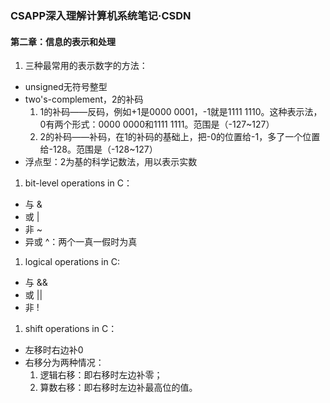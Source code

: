 ### CSAPP深入理解计算机系统笔记·CSDN

#### 第二章：信息的表示和处理
1. 三种最常用的表示数字的方法：
  * unsigned无符号整型
  * two's-complement，2的补码
    1. 1的补码——反码，例如+1是0000 0001，-1就是1111 1110。这种表示法，0有两个形式：0000 0000和1111 1111。范围是（-127~127）
    1. 2的补码——补码，在1的补码的基础上，把-0的位置给-1，多了一个位置给-128。范围是（-128~127）
  * 浮点型：2为基的科学记数法，用以表示实数
1. bit-level operations in C：
  * 与 &
  * 或 |
  * 非 ~
  * 异或 ^：两个一真一假时为真
1. logical operations in C:
  * 与 &&
  * 或 ||
  * 非 ! 
1. shift operations in C：
  * 左移时右边补0
  * 右移分为两种情况：
    1. 逻辑右移：即右移时左边补零；
    1. 算数右移：即右移时左边补最高位的值。
